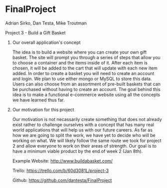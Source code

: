 # FinalProject

Adrian Sirko, Dan Testa, Mike Troutman

Project 3 - Build a Gift Basket

1. Our overall application's concept

    The idea is to build a website where you can create your own gift basket. The site will prompt you through a series of steps that allow you to choose a container and the items inside of it. After each item is chosen, it will be added to the cart that will update with each new item added. In order to create a basket you will need to create an account and login. We plan to use either mongo or MySQL to store this data. Users can also choose from an assortment of pre-built baskets that can be purchased without having to create an account. The goal behind this idea is to make a functional e-commerce website using all the concepts we have learned thus far. 

2. Our motivation for this project

    Our motivation is not necassarily create something that does not already exist rather to challenge ourselves with a concept that has many real world applications that will help us with our future careers. As far as how we are going to split the work, we have yet to decide who will be working on what. We will likely follow the same route we took for project 2 and allow everyone to work on their areas of strength. Our goal is to have a minimum viable product by the end of week 2 (Jan 8th).

    Example Website:
    http://www.buildabasket.com/

    Trello:
    https://trello.com/b/60d3081L/project-3

    Github:
    https://github.com/dantesta/FinalProject